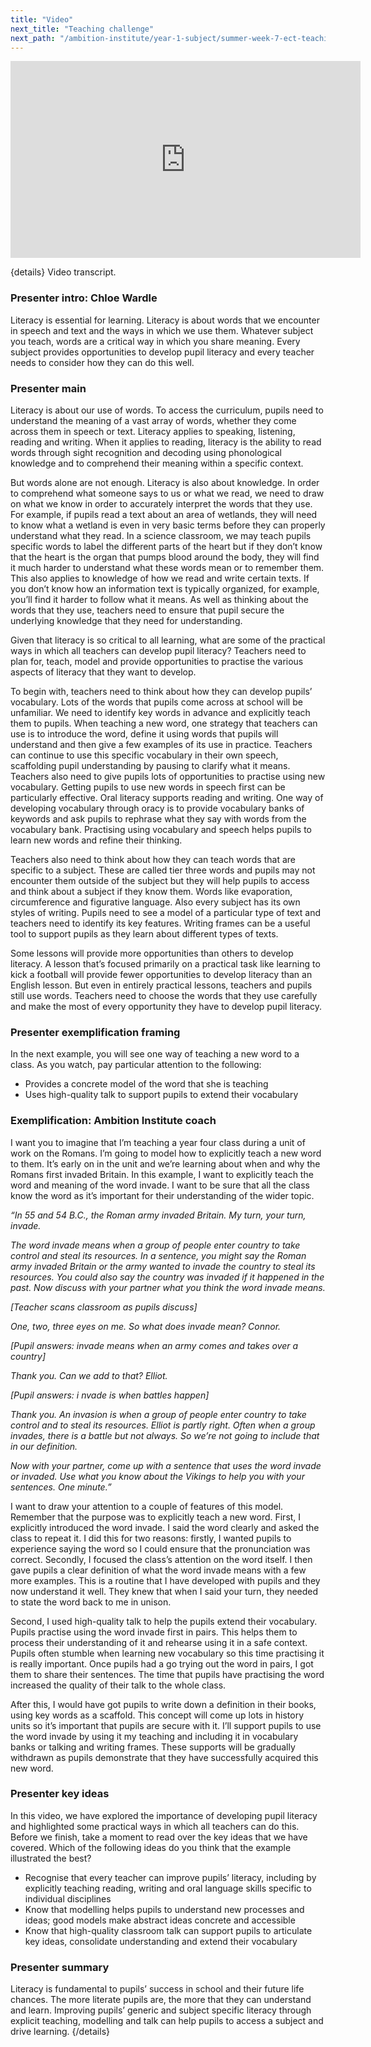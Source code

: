 ```yaml
---
title: "Video"
next_title: "Teaching challenge"
next_path: "/ambition-institute/year-1-subject/summer-week-7-ect-teaching-challenge"
---
```


<iframe width="560" height="315" src="https://www.youtube.com/embed/A7wOpbLugbw" title="S7 - YouTube" frameborder="0" allow="accelerometer; autoplay; clipboard-write; encrypted-media; gyroscope; picture-in-picture; web-share" allowfullscreen></iframe>

{details}
Video transcript.

### Presenter intro: Chloe Wardle

Literacy is essential for learning. Literacy is about words that we encounter in
speech and text and the ways in which we use them. Whatever subject you teach, words
are a critical way in which you share meaning. Every subject provides opportunities
to develop pupil literacy and every teacher needs to consider how they can do this
well.

### Presenter main

Literacy is about our use of words. To access the curriculum, pupils need to understand
the meaning of a vast array of words, whether they come across them in speech or
text. Literacy applies to speaking, listening, reading and writing. When it applies
to reading, literacy is the ability to read words through sight recognition and decoding
using phonological knowledge and to comprehend their meaning within a specific context.

But words alone are not enough. Literacy is also about knowledge. In order to comprehend what someone says to us or what we read, we need to draw on what we know in order to accurately interpret the words that they use. For example, if pupils read a text about an area of wetlands, they will need to know what a wetland is even in very basic terms before they can properly understand what they read. In a science classroom, we may teach pupils specific words to label the different parts of the heart but if they don’t know that the heart is the organ that pumps blood around the body, they will find it much harder to understand what these words mean or to remember them. This also applies to knowledge of how we read and write certain texts. If you don’t know how an information text is typically organized, for example, you’ll find it harder to follow what it means. As well as thinking about the words that they use, teachers need to ensure that pupil secure the underlying knowledge that they need for understanding.

Given that literacy is so critical to all learning, what are some of the practical ways in which all teachers can develop pupil literacy? Teachers need to plan for, teach, model and provide opportunities to practise the various aspects of literacy that they want to develop.

To begin with, teachers need to think about how they can develop pupils’ vocabulary. Lots of the words that pupils come across at school will be unfamiliar. We need to identify key words in advance and explicitly teach them to pupils. When teaching a new word, one strategy that teachers can use is to introduce the word, define it using words that pupils will understand and then give a few examples of its use in practice. Teachers can continue to use this specific vocabulary in their own speech, scaffolding pupil understanding by pausing to clarify what it means. Teachers also need to give pupils lots of opportunities to practise using new vocabulary. Getting pupils to use new words in speech first can be particularly effective. Oral literacy supports reading and writing. One way of developing vocabulary through oracy is to provide vocabulary banks of keywords and ask pupils to rephrase what they say with words from the vocabulary bank. Practising using vocabulary and speech helps pupils to learn new words and refine their thinking.

Teachers also need to think about how they can teach words that are specific to a subject. These are called tier three words and pupils may not encounter them outside of the subject but they will help pupils to access and think about a subject if they know them. Words like evaporation, circumference and figurative language. Also every subject has its own styles of writing. Pupils need to see a model of a particular type of text and teachers need to identify its key features. Writing frames can be a useful tool to support pupils as they learn about different types of texts.

Some lessons will provide more opportunities than others to develop literacy. A lesson that’s focused primarily on a practical task like learning to kick a football will provide fewer opportunities to develop literacy than an English lesson. But even in entirely practical lessons, teachers and pupils still use words. Teachers need to choose the words that they use carefully and make the most of every opportunity they have to develop pupil literacy.

### Presenter exemplification framing

In the next example, you will see one way of teaching a new word to a class. As you
watch, pay particular attention to the following:

- Provides a concrete model of the word that she is teaching
- Uses high-quality talk to support pupils to extend their vocabulary

### Exemplification: Ambition Institute coach

I want you to imagine that I’m teaching a year four class during a unit of work on the Romans. I’m going to
model how to explicitly teach a new word to them. It’s early on in the unit and
we’re learning about when and why the Romans first invaded Britain. In this
example, I want to explicitly teach the word and meaning of the word invade. I
want to be sure that all the class know the word as it’s important for their
understanding of the wider topic.

_“In 55 and 54 B.C., the Roman army invaded Britain. My turn, your turn, invade._

_The word invade means when a group of people enter country to take control and steal its resources. In a sentence, you might say the Roman army invaded Britain or the army wanted to invade the country to steal its resources. You could also say the country was invaded if it happened in the past. Now discuss with your partner what you think the word invade means._

_[Teacher scans classroom as pupils discuss]_

_One, two, three eyes on me. So what does invade mean? Connor._

_[Pupil answers:_
_invade means when an army comes and takes over a country]_

_Thank you. Can we add to that? Elliot._

_[Pupil answers: i_
_nvade is when battles happen]_

_Thank you. An invasion is when a group of people enter country to take control and to steal its resources. Elliot is partly right. Often when a group invades, there is a battle but not always. So we’re not going to include that in our definition._

_Now with your partner, come up with a sentence that uses the word invade or invaded. Use what you know about the Vikings to help you with your sentences. One minute.”_

I want to draw your attention to a couple of features of this model. Remember that the purpose was to explicitly teach a new word. First, I explicitly introduced the word invade. I said the word clearly and asked the class to repeat it. I did this for two reasons: firstly, I wanted pupils to experience saying the word so I could ensure that the pronunciation was correct. Secondly, I focused the class’s attention on the word itself. I then gave pupils a clear definition of what the word invade means with a few more examples. This is a routine that I have developed with pupils and they now understand it well. They knew that when I said your turn, they needed to state the word back to me in unison.

Second, I used high-quality talk to help the pupils extend their vocabulary. Pupils practise using the word invade first in pairs. This helps them to process their understanding of it and rehearse using it in a safe context. Pupils often stumble when learning new vocabulary so this time practising it is really important. Once pupils had a go trying out the word in pairs, I got them to share their sentences. The time that pupils have practising the word increased the quality of their talk to the whole class.

After this, I would have got pupils to write down a definition in their books, using key words as a scaffold. This concept will come up lots in history units so it’s important that pupils are secure with it. I’ll support pupils to use the word invade by using it my teaching and including it in vocabulary banks or talking and writing frames. These supports will be gradually withdrawn as pupils demonstrate that they have successfully acquired this new word.

### Presenter key ideas

In this video, we have explored the importance of developing pupil literacy and highlighted
some practical ways in which all teachers can do this. Before we finish, take a moment
to read over the key ideas that we have covered. Which of the following ideas do
you think that the example illustrated the best?

- Recognise that every teacher can improve pupils’ literacy, including by explicitly teaching reading, writing and oral language skills specific to individual disciplines
- Know that modelling helps pupils to understand new processes and ideas; good models make abstract ideas concrete and accessible
- Know that high-quality classroom talk can support pupils to articulate key ideas, consolidate understanding and extend their vocabulary

### Presenter summary

Literacy is fundamental to pupils’ success in school and their future life
chances. The more literate pupils are, the more that they can understand and
learn. Improving pupils’ generic and subject specific literacy through explicit
teaching, modelling and talk can help pupils to access a subject and drive
learning. {/details}
